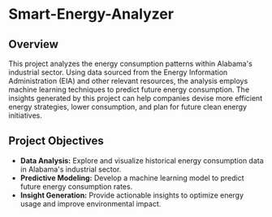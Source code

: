 # Smart-Energy-Analyzer

## Overview

This project analyzes the energy consumption patterns within Alabama's industrial sector. Using data sourced from the Energy Information Administration (EIA) and other relevant resources, the analysis employs machine learning techniques to predict future energy consumption. The insights generated by this project can help companies devise more efficient energy strategies, lower consumption, and plan for future clean energy initiatives.

## Project Objectives

- **Data Analysis:** Explore and visualize historical energy consumption data in Alabama's industrial sector.
- **Predictive Modeling:** Develop a machine learning model to predict future energy consumption rates.
- **Insight Generation:** Provide actionable insights to optimize energy usage and improve environmental impact.


